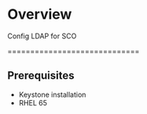 Overview
========

Config LDAP for SCO

=============================

## Prerequisites
 + Keystone installation
 + RHEL 65

